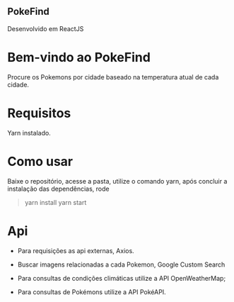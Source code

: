 ## PokeFind
Desenvolvido em ReactJS

# Bem-vindo ao PokeFind
Procure os Pokemons por cidade baseado na temperatura atual de cada cidade.

# Requisitos
Yarn instalado.

# Como usar
Baixe o repositório, acesse a pasta, utilize o comando yarn, após concluir a instalação das dependências, rode
> yarn install
> yarn start

# Api

* Para requisições as api externas, Axios. 

* Buscar imagens relacionadas a cada Pokemon, Google Custom Search 

* Para consultas de condições climáticas utilize a API OpenWeatherMap;

* Para consultas de Pokémons utilize a API PokéAPI.
